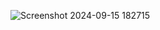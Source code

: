 ![Screenshot 2024-09-15 182715](https://github.com/user-attachments/assets/de8c9b02-669c-4edf-9578-21041b709cc3)
